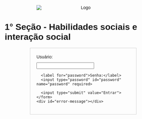 <html>
<head>
  <title>1° Seção - Habilidades sociais e interação social - Tela de Login</title>
  <style>
    body {
      font-family: Arial, sans-serif;
    }

    h1 {
      font-size: 24px;
      text-align: center;
    }

    #logo {
      display: block;
      margin: 0 auto;
      text-align: center;
      max-width: 300px;
      max-height: 200px;
    }

    #login-form {
      width: 300px;
      margin: 0 auto;
      padding: 20px;
      border: 1px solid #ccc;
    }

    #login-form label {
      display: block;
      margin-bottom: 10px;
    }

    #login-form input[type="text"],
    #login-form input[type="password"] {
      width: 100%;
      padding: 5px;
      margin-bottom: 10px;
    }

    #login-form input[type="submit"] {
      width: 100%;
      padding: 10px;
      background-color: #4CAF50;
      color: #fff;
      border: none;
      cursor: pointer;
    }

    #error-message {
      color: red;
      text-align: center;
      margin-top: 10px;
    }
  </style>
</head>
<body>
  <img src="https://drive.google.com/uc?id=1OGO1pmixSc8bkdHxa50BH_Q_ixoHTjU7" alt="Logo" id="logo">
  <h1>1° Seção - Habilidades sociais e interação social</h1>
  <div id="login-form">
    <form method="post" action="">
      <label for="username">Usuário:</label>
      <input type="text" id="username" name="username" required>

      <label for="password">Senha:</label>
      <input type="password" id="password" name="password" required>

      <input type="submit" value="Entrar">
    </form>
    <div id="error-message"></div>
  </div>

  <script>
    // Verificar o formulário de login
    var form = document.querySelector('form');
    var errorMessage = document.getElementById('error-message');

    form.addEventListener('submit', function(event) {
      event.preventDefault();
      var username = document.getElementById('username').value;
      var password = document.getElementById('password').value;

      // Verificar usuário e senha
      if (username === 'paciente' && password === 'secao1') {
        // Login bem-sucedido
        window.location.href = 'pagina_de_boas-vindas.html'; // Redirecionar para a página de boas-vindas após o login
      } else {
        // Senha incorreta, exibir mensagem de erro
        errorMessage.textContent = 'Senha incorreta. Por favor, tente novamente.';
      }
    });
  </script>
</body>
</html>
